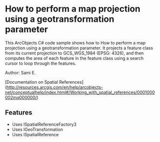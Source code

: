 # How to perform a map projection using a geotransformation parameter
This ArcObjects C# code sample shows how to How to perform a map projection using a geotransformation parameter. It projects a feature class from its current projection to GCS_WGS_1984 (EPSG: 4326), and then computes the area of each feature in the feature class using a search cursor to loop through the features.

Author: Sami E.

[Documentation on Spatial References]
(http://resources.arcgis.com/en/help/arcobjects-net/conceptualhelp/index.html#/Working_with_spatial_references/0001000002mq000000/)

## Features
* Uses ISpatialReferenceFactory3
* Uses IGeoTransformation
* Uses ISpatialReference
